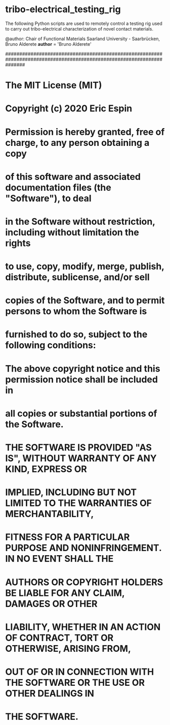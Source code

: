 # tribo-electrical_testing_rig
The following Python scripts are used to remotely control a testing rig used to carry out tribo-electrical characterization of novel contact materials.

@author: Chair of Functional Materials Saarland University - Saarbrücken, Bruno Alderete
__author__ = 'Bruno Alderete'

#######################################################################################################################
#
# The MIT License (MIT)
#
# Copyright (c) 2020 Eric Espin
#
# Permission is hereby granted, free of charge, to any person obtaining a copy
# of this software and associated documentation files (the "Software"), to deal
# in the Software without restriction, including without limitation the rights
# to use, copy, modify, merge, publish, distribute, sublicense, and/or sell
# copies of the Software, and to permit persons to whom the Software is
# furnished to do so, subject to the following conditions:
#
# The above copyright notice and this permission notice shall be included in
# all copies or substantial portions of the Software.
#
# THE SOFTWARE IS PROVIDED "AS IS", WITHOUT WARRANTY OF ANY KIND, EXPRESS OR
# IMPLIED, INCLUDING BUT NOT LIMITED TO THE WARRANTIES OF MERCHANTABILITY,
# FITNESS FOR A PARTICULAR PURPOSE AND NONINFRINGEMENT. IN NO EVENT SHALL THE
# AUTHORS OR COPYRIGHT HOLDERS BE LIABLE FOR ANY CLAIM, DAMAGES OR OTHER
# LIABILITY, WHETHER IN AN ACTION OF CONTRACT, TORT OR OTHERWISE, ARISING FROM,
# OUT OF OR IN CONNECTION WITH THE SOFTWARE OR THE USE OR OTHER DEALINGS IN
# THE SOFTWARE.
#
